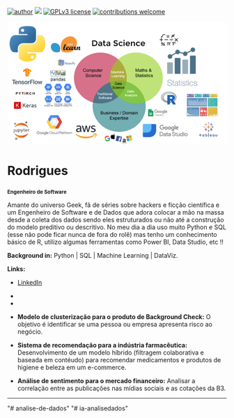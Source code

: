 [![author](https://img.shields.io/badge/author-eryckdevops-red.svg)](https://www.linkedin.com/in/weryck-rodrigues-b7103329b/) [![](https://img.shields.io/badge/python-3.7+-blue.svg)](https://www.python.org/downloads/release/python-365/) [![GPLv3 license](https://img.shields.io/badge/License-GPLv3-blue.svg)](http://perso.crans.org/besson/LICENSE.html) [![contributions welcome](https://img.shields.io/badge/contributions-welcome-brightgreen.svg?style=flat)](https://github.com/eryckdevops)

<p align="center">
  <img src="data_science_areas.png" >
</p>

# Rodrigues
<sub>**Engenheiro de Software**</sub>

Amante do universo Geek, fã de séries sobre hackers e ficção científica e um Engenheiro de Software e de Dados que adora colocar a mão na massa desde a coleta dos dados sendo eles estruturados ou não até a construção do modelo preditivo ou descritivo. No meu dia a dia uso muito Python e SQL (esse não pode ficar nunca de fora do rolê) mas tenho um conhecimento básico de R, utilizo algumas ferramentas como Power BI, Data Studio, etc !!

**Background in:** Python | SQL | Machine Learning | DataViz.

**Links:**
* [LinkedIn](https://www.linkedin.com/in/weryck-rodrigues-b7103329b/)
* 
*


* **Modelo de clusterização para o produto de Background Check:** O objetivo é identificar se uma pessoa ou empresa apresenta risco ao negócio.
* **Sistema de recomendação para a indústria farmacêutica:** Desenvolvimento de um modelo híbrido (filtragem colaborativa e baseada em contéudo) para recomendar medicamentos e produtos de higiene e beleza em um e-commerce.
* **Análise de sentimento para o mercado financeiro:** Analisar a correlação entre as publicações nas mídias sociais e as cotações da B3.


---
"# analise-de-dados" 
"# ia-analisedados" 
